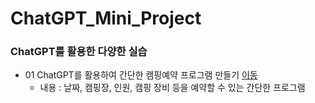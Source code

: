 # ChatGPT_Mini_Project

### ChatGPT를 활용한 다양한 실습
* 01 ChatGPT를 활용하여 간단한 캠핑예약 프로그램 만들기 [이동](./code/camp_reservation.py)
  * 내용 : 날짜, 캠핑장, 인원, 캠핑 장비 등을 예약할 수 있는 간단한 프로그램
